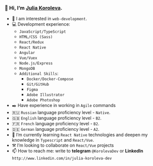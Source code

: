 ### 👋 Hi, I’m [Julia Koroleva](https://julkoroleva.github.io/Portfolio/).
- 👀 I am interested in `web-development`.
- :computer: Development experience:
  - `JavaScript/TypeScript`
  - `HTML/CSS (Sass)`
  - `React/Redux`
  - `React Native`
  - `Angular`
  - `Vue/Vuex`
  - `Node.js/Express`
  - `MongoDB`
  - `Additional Skills`: 
     - `Docker/Docker-Compose`
     - `Git/GitHub`
     - `Figma`
     - `Adobe Illustrator`
     - `Adobe Photoshop`
- :black_nib: Have experience in working in `Agile` commands
- :ru: `Russian` language proficiency level - `Native`.
- :gb: `English` language proficiency level - `B2`.
- :fr: `French` language proficiency level - `B2`.
- :de: `German` language proficiency level - `A2`.
- :notebook_with_decorative_cover: I’m currently learning `React Native` technologies and deepen my knowledge in `Typescript` and `React/Vue`.
- :hammer_and_pick:	 I’m looking to collaborate on `React/Vue` projects
- 📫 How to reach me: write to **telegram** `@KorolevaDev` or **LinkedIn** `http://www.linkedin.com/in/julia-koroleva-dev`

